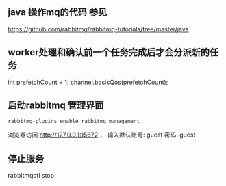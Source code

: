 ## java 操作mq的代码 参见
https://github.com/rabbitmq/rabbitmq-tutorials/tree/master/java


## worker处理和确认前一个任务完成后才会分派新的任务
int prefetchCount = 1;
channel.basicQos(prefetchCount);

     
## 启动rabbitmq 管理界面
	rabbitmq-plugins enable rabbitmq_management
浏览器访问 http://127.0.0.1:15672 ，	输入默认账号: guest   密码: guest

## 停止服务
 rabbitmqctl stop
 
 